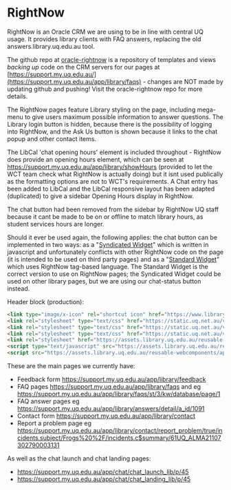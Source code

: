 # RightNow

RightNow is an Oracle CRM we are using to be in line with central UQ usage. It provides library clients with FAQ answers, replacing the old answers.library.uq.edu.au tool.

The github repo at [oracle-rightnow](https://github.com/uqlibrary/oracle-rightnow) is a repository of templates and views *backing up* code on the CRM servers for our pages at [https://support.my.uq.edu.au/](https://support.my.uq.edu.au/app/library/faqs) - changes are NOT made by updating github and pushing! Visit the oracle-rightnow repo for more details.

The RightNow pages feature Library styling on the page, including mega-menu to give users maximum possible information to answer questions. The Library login button is hidden, because there is the possibility of logging into RightNow, and the Ask Us button is shown because it links to the chat popup and other contact items.

The LibCal 'chat opening hours' element is included throughout - RightNow does provide an opening hours element, which can be seen at https://support.my.uq.edu.au/app/library/showHours (provided to let the WCT team check what RightNow is actually doing) but it isnt used publically as the formatting options are not to WCT's requirements. A Chat entry has been added to LibCal and the LibCal responsive layout has been adapted (duplicated) to give a sidebar Opening Hours display in RightNow.

The chat button had been removed from the sidebar by RightNow UQ staff because it cant be made to be on or offline to match library hours, as student services hours are longer.

Should it ever be used again, the following applies: the chat button can be implemented in two ways: as a "[Syndicated Widget](https://support.my.uq.edu.au/ci/tags/syndicated_widgets)" which is written in javascript and unfortunately conflicts with other RightNow code on the page (it is intended to be used on third party pages) and as a "[Standard Widget](https://support.my.uq.edu.au/ci/admin/docs/widgets/standard)" which uses RightNow tag-based language. The Standard Widget is the correct version to use on RightNow pages; the Syndicated Widget could be used on other library pages, but we are using our chat-status button instead.

Header block (production):

```html
<link type="image/x-icon" rel="shortcut icon" href="https://www.library.uq.edu.au/favicon.ico">
<link rel="stylesheet" type="text/css" href="https://static.uq.net.au/v6/fonts/Roboto/roboto.css" />
<link rel="stylesheet" type="text/css" href="https://static.uq.net.au/v9/fonts/Merriweather/merriweather.css" />
<link rel="stylesheet" type="text/css" href="https://static.uq.net.au/v13/fonts/Montserrat/montserrat.css">
<link rel="stylesheet" href="https://assets.library.uq.edu.au/reusable-webcomponents/applications/rightnow/custom-styles.css">
<script type="text/javascript" src="https://assets.library.uq.edu.au/reusable-webcomponents/uq-lib-reusable.min.js" defer></script>
<script src="https://assets.library.uq.edu.au/reusable-webcomponents/applications/rightnow/load.js" async></script>
```

These are the main pages we currently have:
- Feedback form https://support.my.uq.edu.au/app/library/feedback
- FAQ pages https://support.my.uq.edu.au/app/library/faqs and eg https://support.my.uq.edu.au/app/library/faqs/st/3/kw/database/page/1
- FAQ answer pages eg https://support.my.uq.edu.au/app/library/answers/detail/a_id/1091
- Contact form  https://support.my.uq.edu.au/app/library/contact
- Report a problem page eg https://support.my.uq.edu.au/app/library/contact/report_problem/true/incidents.subject/Frogs%20%2F/incidents.c$summary/61UQ_ALMA21107302790003131
  
As well as the chat launch and chat landing pages:
- https://support.my.uq.edu.au/app/chat/chat_launch_lib/p/45
- https://support.my.uq.edu.au/app/chat/chat_landing_lib/p/45
